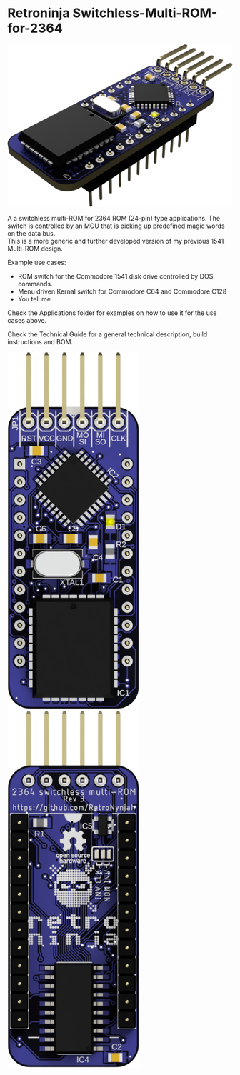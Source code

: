# Retroninja Switchless-Multi-ROM-for-2364

<img src="rev3\images\pcb_render.png" alt="3D rendering" width="800"/><br/>

A a switchless multi-ROM for 2364 ROM (24-pin) type applications. The switch is controlled by an MCU that is picking up predefined magic words on the data bus.  
This is a more generic and further developed version of my previous 1541 Multi-ROM design.

Example use cases:
* ROM switch for the Commodore 1541 disk drive controlled by DOS commands.
* Menu driven Kernal switch for Commodore C64 and Commodore C128
* You tell me

Check the Applications folder for examples on how to use it for the use cases above.

Check the Technical Guide for a general technical description, build instructions and BOM.

<img src="rev3\images\pcb_top.png" alt="Rendered top view" height="800"/>  <img src="rev3\images\pcb_bottom.png" alt="Rendered bottom view" height="800"/><br/>
